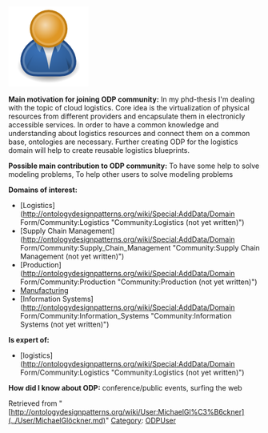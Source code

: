 [![Image:ODPUser.png](../images/a/a6/ODPUser.png)](../Image/ODPUser.png.md "Image:ODPUser.png")




  





__Main motivation for joining ODP community:__ In my phd-thesis I'm dealing with the topic of cloud logistics. Core idea is the virtualization of physical resources from different providers and encapsulate them in electronicly accessible services. In order to have a common knowledge and understanding about logistics resources and connect them on a common base, ontologies are necessary. Further creating ODP for the logistics domain will help to create reusable logistics blueprints.


__Possible main contribution to ODP community:__ To have some help to solve modeling problems, To help other users to solve modeling problems


__Domains of interest:__



* [Logistics](http://ontologydesignpatterns.org/wiki/Special:AddData/Domain Form/Community:Logistics "Community:Logistics (not yet written)")
* [Supply Chain Management](http://ontologydesignpatterns.org/wiki/Special:AddData/Domain Form/Community:Supply_Chain_Management "Community:Supply Chain Management (not yet written)")
* [Production](http://ontologydesignpatterns.org/wiki/Special:AddData/Domain Form/Community:Production "Community:Production (not yet written)")
* [Manufacturing](../Community/Manufacturing.md "Community:Manufacturing")
* [Information Systems](http://ontologydesignpatterns.org/wiki/Special:AddData/Domain Form/Community:Information_Systems "Community:Information Systems (not yet written)")


__Is expert of:__



* [logistics](http://ontologydesignpatterns.org/wiki/Special:AddData/Domain Form/Community:Logistics "Community:Logistics (not yet written)")


__How did I know about ODP:__ conference/public events, surfing the web






Retrieved from "[http://ontologydesignpatterns.org/wiki/User:MichaelGl%C3%B6ckner](../User/MichaelGlöckner.md)"
 [Category](http://ontologydesignpatterns.org/wiki/Special:Categories "Special:Categories"): [ODPUser](../Category/ODPUser.md "Category:ODPUser")